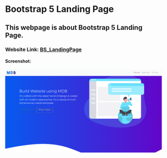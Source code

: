# Bootstrap 5 Landing Page
## This webpage is about Bootstrap 5 Landing Page.

### Website Link: <a href="https://iamabhi9v.github.io/BS_LandingPage/">BS_LandingPage</a>

#### Screenshot:
![](images/main.png)
